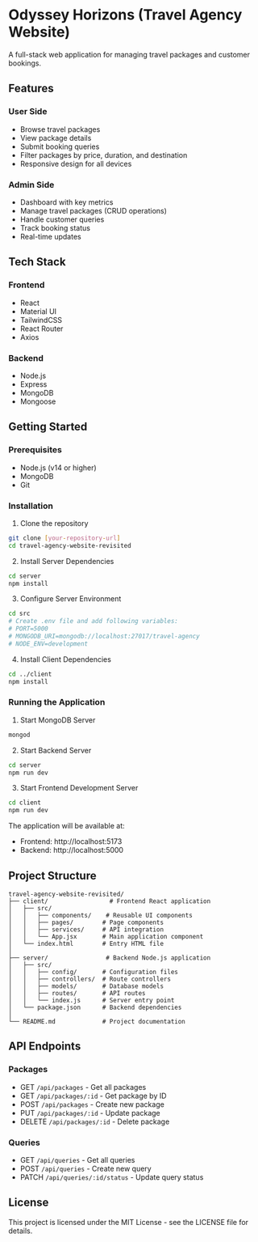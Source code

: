 # Odyssey Horizons (Travel Agency Website)

A full-stack web application for managing travel packages and customer bookings.

## Features

### User Side

- Browse travel packages
- View package details
- Submit booking queries
- Filter packages by price, duration, and destination
- Responsive design for all devices

### Admin Side

- Dashboard with key metrics
- Manage travel packages (CRUD operations)
- Handle customer queries
- Track booking status
- Real-time updates

## Tech Stack

### Frontend

- React
- Material UI
- TailwindCSS
- React Router
- Axios

### Backend

- Node.js
- Express
- MongoDB
- Mongoose

## Getting Started

### Prerequisites

- Node.js (v14 or higher)
- MongoDB
- Git

### Installation

1. Clone the repository

```bash
git clone [your-repository-url]
cd travel-agency-website-revisited
```

2. Install Server Dependencies

```bash
cd server
npm install
```

3. Configure Server Environment

```bash
cd src
# Create .env file and add following variables:
# PORT=5000
# MONGODB_URI=mongodb://localhost:27017/travel-agency
# NODE_ENV=development
```

4. Install Client Dependencies

```bash
cd ../client
npm install
```

### Running the Application

1. Start MongoDB Server

```bash
mongod
```

2. Start Backend Server

```bash
cd server
npm run dev
```

3. Start Frontend Development Server

```bash
cd client
npm run dev
```

The application will be available at:

- Frontend: http://localhost:5173
- Backend: http://localhost:5000

## Project Structure

```
travel-agency-website-revisited/
├── client/                 # Frontend React application
│   ├── src/
│   │   ├── components/    # Reusable UI components
│   │   ├── pages/        # Page components
│   │   ├── services/     # API integration
│   │   └── App.jsx       # Main application component
│   └── index.html        # Entry HTML file
│
├── server/                # Backend Node.js application
│   ├── src/
│   │   ├── config/       # Configuration files
│   │   ├── controllers/  # Route controllers
│   │   ├── models/       # Database models
│   │   ├── routes/       # API routes
│   │   └── index.js      # Server entry point
│   └── package.json      # Backend dependencies
│
└── README.md             # Project documentation
```

## API Endpoints

### Packages

- GET `/api/packages` - Get all packages
- GET `/api/packages/:id` - Get package by ID
- POST `/api/packages` - Create new package
- PUT `/api/packages/:id` - Update package
- DELETE `/api/packages/:id` - Delete package

### Queries

- GET `/api/queries` - Get all queries
- POST `/api/queries` - Create new query
- PATCH `/api/queries/:id/status` - Update query status

## License

This project is licensed under the MIT License - see the LICENSE file for details.
